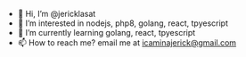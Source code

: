 - 👋 Hi, I’m @jericklasat
- 👀 I’m interested in nodejs, php8, golang, react, tpyescript
- 🌱 I’m currently learning golang, react, tpyescript
- 📫 How to reach me? email me at icaminajerick@gmail.com

<!---
jericklasat/jericklasat is a ✨ special ✨ repository because its `README.md` (this file) appears on your GitHub profile.
You can click the Preview link to take a look at your changes.
--->
